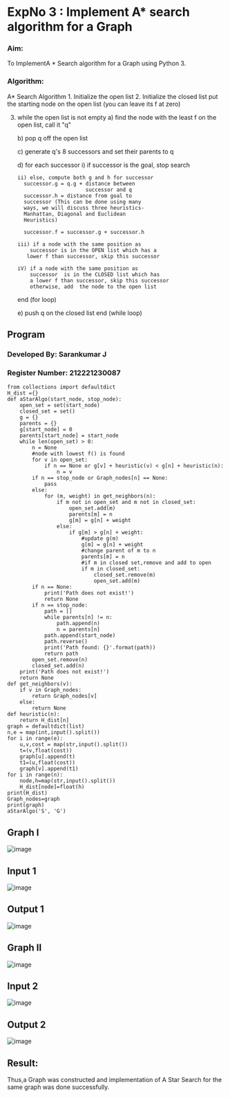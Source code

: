<h1>ExpNo 3 : Implement A* search algorithm for a Graph</h1> 
<H3>Aim:</H3>
<p>To ImplementA * Search algorithm for a Graph using Python 3.</p>
<H3>Algorithm:</H3>
A* Search Algorithm
1.  Initialize the open list
2.  Initialize the closed list
    put the starting node on the open 
    list (you can leave its f at zero)

3.  while the open list is not empty
    a) find the node with the least f on 
       the open list, call it "q"

    b) pop q off the open list
  
    c) generate q's 8 successors and set their 
       parents to q
   
    d) for each successor
        i) if successor is the goal, stop search
        
        ii) else, compute both g and h for successor
          successor.g = q.g + distance between 
                              successor and q
          successor.h = distance from goal to 
          successor (This can be done using many 
          ways, we will discuss three heuristics- 
          Manhattan, Diagonal and Euclidean 
          Heuristics)
          
          successor.f = successor.g + successor.h

        iii) if a node with the same position as 
            successor is in the OPEN list which has a 
           lower f than successor, skip this successor

        iV) if a node with the same position as 
            successor  is in the CLOSED list which has
            a lower f than successor, skip this successor
            otherwise, add  the node to the open list
     end (for loop)
  
    e) push q on the closed list
    end (while loop)
    
<h2>Program</h2>

### Developed By: Sarankumar J
### Register Number: 212221230087


```
from collections import defaultdict
H_dist ={}
def aStarAlgo(start_node, stop_node):
    open_set = set(start_node)
    closed_set = set()
    g = {}              
    parents = {}         
    g[start_node] = 0
    parents[start_node] = start_node
    while len(open_set) > 0:
        n = None
        #node with lowest f() is found
        for v in open_set:
            if n == None or g[v] + heuristic(v) < g[n] + heuristic(n):
                n = v
        if n == stop_node or Graph_nodes[n] == None:
            pass
        else:
            for (m, weight) in get_neighbors(n):
                if m not in open_set and m not in closed_set:
                    open_set.add(m)
                    parents[m] = n
                    g[m] = g[n] + weight
                else:
                    if g[m] > g[n] + weight:
                        #update g(m)
                        g[m] = g[n] + weight
                        #change parent of m to n
                        parents[m] = n
                        #if m in closed set,remove and add to open
                        if m in closed_set:
                            closed_set.remove(m)
                            open_set.add(m)
        if n == None:
            print('Path does not exist!')
            return None
        if n == stop_node:
            path = []
            while parents[n] != n:
                path.append(n)
                n = parents[n]
            path.append(start_node)
            path.reverse()
            print('Path found: {}'.format(path))
            return path
        open_set.remove(n)
        closed_set.add(n)
    print('Path does not exist!')
    return None
def get_neighbors(v):
    if v in Graph_nodes:
        return Graph_nodes[v]
    else:
        return None
def heuristic(n):
    return H_dist[n]
graph = defaultdict(list)
n,e = map(int,input().split())
for i in range(e):
    u,v,cost = map(str,input().split())
    t=(v,float(cost))
    graph[u].append(t)
    t1=(u,float(cost))
    graph[v].append(t1)
for i in range(n):
    node,h=map(str,input().split())
    H_dist[node]=float(h)
print(H_dist)
Graph_nodes=graph
print(graph)
aStarAlgo('S', 'G')

```
<h2> Graph I</h2>


![image](https://github.com/SaiDarshan2003/19AI405FUNDAMENTALSOFARTIFICIALINTELLIGENCE/assets/94692595/230b39db-f351-4abe-a4ad-cc1be52b3d09)


<h2>Input 1</h2>

![image](https://github.com/SaiDarshan2003/19AI405FUNDAMENTALSOFARTIFICIALINTELLIGENCE/assets/94692595/75add39b-e468-4acd-85c8-c8ac1db466ee)



<h2>Output 1</h2>

![image](https://github.com/SaiDarshan2003/19AI405FUNDAMENTALSOFARTIFICIALINTELLIGENCE/assets/94692595/ef4d5017-34d6-4c94-b59d-ea74c79b8250)


<h2>Graph II</h2>

![image](https://github.com/SaiDarshan2003/19AI405FUNDAMENTALSOFARTIFICIALINTELLIGENCE/assets/94692595/844d075c-1863-4018-b342-01c1135eb844)


<h2>Input 2</h2>

![image](https://github.com/SaiDarshan2003/19AI405FUNDAMENTALSOFARTIFICIALINTELLIGENCE/assets/94692595/a53e2ddb-ee13-4f58-9853-9c217f6e5402)


<h2>Output 2 </h2>

![image](https://github.com/SaiDarshan2003/19AI405FUNDAMENTALSOFARTIFICIALINTELLIGENCE/assets/94692595/7fc3cbdc-ed1c-459a-8195-6b3cb055b89a)


<h2>Result:</h2>
Thus,a Graph was constructed and implementation of A Star Search for the same graph was done successfully.
